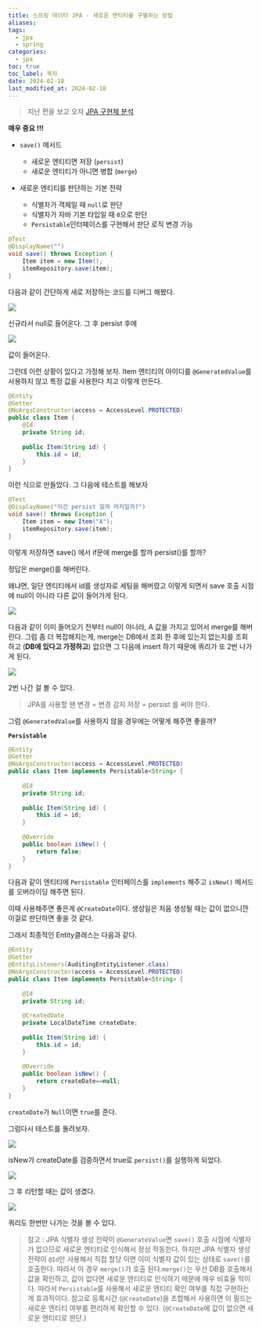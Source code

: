 ```yaml
---
title: 스프링 데이터 JPA - 새로운 엔티티를 구별하는 방법
aliases: 
tags:
  - jpa
  - spring
categories:
  - jpa
toc: true
toc_label: 목차
date: 2024-02-18
last_modified_at: 2024-02-18
---
```

> 지난 편을 보고 오자  [JPA 구현체 분석](https://iamminseongkim.github.io/jpa/%EC%8A%A4%ED%94%84%EB%A7%81-%EB%8D%B0%EC%9D%B4%ED%84%B0-JPA-JPA-%EA%B5%AC%ED%98%84%EC%B2%B4-%EB%B6%84%EC%84%9D/)

**매우 중요 !!!**
- `save()` 메서드
	- 새로운 엔티티면 저장 (`persist`)
	- 새로운 엔티티가 아니면 병합 (`merge`)

- 새로운 엔티티를 판단하는 기본 전략
	- 식별자가 객체일 때 `null`로 판단
	- 식별자가 자바 기본 타입일 때 `0`으로 판단
	- `Persistable`인터페이스를 구현해서 판단 로직 변경 가능

```java
@Test  
@DisplayName("")  
void save() throws Exception {  
    Item item = new Item();  
    itemRepository.save(item);  
}
```
다음과 같이 간단하게 새로 저장하는 코드를 디버그 해봤다.

![](https://i.imgur.com/OkoraDb.png)

신규라서 null로 들어온다.
그 후 persist 후에 

![](https://i.imgur.com/FQ06F4R.png)

값이 들어온다.

그런데 이런 상황이 있다고 가정해 보자.
Item 엔티티의 아이디를 `@GeneratedValue`를 사용하지 않고 특정 값을 사용한다 치고 이렇게 만든다.

```java
@Entity  
@Getter  
@NoArgsConstructor(access = AccessLevel.PROTECTED)  
public class Item {  
    @Id  
    private String id;   
    
    public Item(String id) {  
        this.id = id;  
    }  
}
```
이런 식으로 만들었다. 그 다음에 테스트를 해보자

```java
@Test  
@DisplayName("이건 persist 일까 머지일까?")  
void save() throws Exception {  
    Item item = new Item("A");  
    itemRepository.save(item);  
}
```
이렇게 저장하면 save() 에서 if문에 merge를 할까 persist()를 할까?

정답은 merge()를 해버린다.

왜냐면, 일단 엔티티에서 id를 생성자로 세팅을 해버렸고 이렇게 되면서 save 호출 시점에 null이 아니라 다른 값이 들어가게 된다.

![](https://i.imgur.com/N9I1hIg.png)

다음과 같이 이미 들어오기 전부터 null이 아니라, A 값을 가지고 있어서 merge를 해버린다.
그럼 좀 더 복잡해지는게, merge는 DB에서 조회 한 후에 있는지 없는지를 조회 하고 (**DB에 있다고 가정하고**)
없으면 그 다음에 insert 하기 때문에 쿼리가 또 2번 나가게 된다.

![](https://i.imgur.com/po0hWdF.png)

2번 나간 걸 볼 수 있다.

> JPA를 사용할 땐 변경 = 변경 감지  저장 = persist 를 써야 한다.

그럼 `@GeneratedValue`를 사용하지 않을 경우에는 어떻게 해주면 좋을까?

**`Persistable`** 

```java
@Entity  
@Getter  
@NoArgsConstructor(access = AccessLevel.PROTECTED)  
public class Item implements Persistable<String> {  
  
    @Id  
    private String id;  
  
    public Item(String id) {  
        this.id = id;  
    }  
  
    @Override  
    public boolean isNew() {  
        return false;  
    }  
}
```
다음과 같이 엔티티에 `Persistable` 인터페이스를 `implements` 해주고 `isNew()` 메서드를 오버라이딩 해주면 된다.

이때 사용해주면 좋은게 `@CreateDate`이다. 생성일은 처음 생성될 때는 값이 없으니깐 이걸로 판단하면 좋을 것 같다.

그래서 최종적인 Entity클래스는 다음과 같다.

```java
@Entity  
@Getter  
@EntityListeners(AuditingEntityListener.class)  
@NoArgsConstructor(access = AccessLevel.PROTECTED)  
public class Item implements Persistable<String> {  
  
    @Id  
    private String id;  
  
    @CreatedDate  
    private LocalDateTime createDate;  
  
    public Item(String id) {  
        this.id = id;  
    }  
  
    @Override  
    public boolean isNew() {  
        return createDate==null;  
    }  
}
```
`createDate`가 `Null`이면 `true`를 준다.

그럼다시 테스트를 돌려보자.

![](https://i.imgur.com/jsaCDkc.png)

isNew가 createDate를 검증하면서 true로 `persist()`를 실행하게 되었다.

![](https://i.imgur.com/lOEzf4r.png)

그 후 리턴할 때는 값이 생겼다.

![](https://i.imgur.com/pL6dMeg.png)

쿼리도 한번만 나가는 것을 볼 수 있다.

> 참고 : JPA 식별자 생성 전략이 `@GenerateValue`면 `save()` 호출 시점에 식별자가 없으므로 새로운 엔티티로 인식해서 정상 작동한다. 하지만 JPA 식별자 생성 전략이 `@Id`만 사용해서 직접 할당 이면 이미 식별자 값이 있는 상태로 `save()`를 호출한다. 따라서 이 경우 `merge()`가 호출 된다.`merge()`는 우선 DB를 호출해서 값을 확인하고, 값이 없다면 새로운 엔티티로 인식하기 때문에 매우 비효율 적이다. 따라서 `Persistable`를 사용해서 새로운 엔티티 확인 여부를 직접 구현하는게 효과적이다.
> 참고로 등록시간 (`@CreateDate`)을 조합해서 사용하면 이 필드는 새로운 엔티티 여부를 편리하게 확인할 수 있다.
> (`@CreateDate`에 값이 없으면 새로운 엔티티로 판단.)



